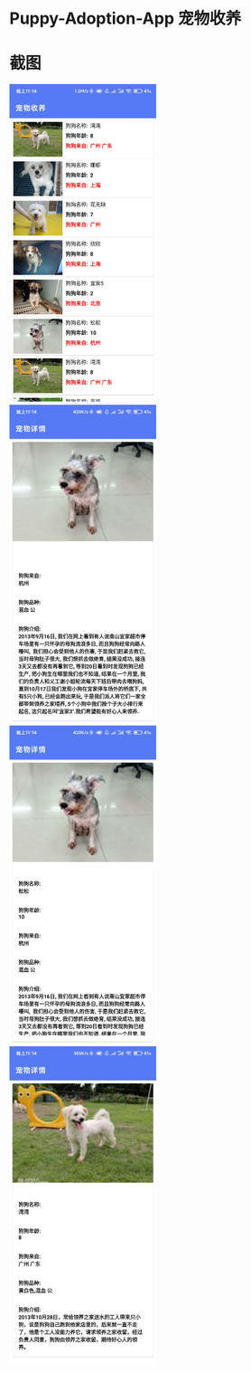# Puppy-Adoption-App 宠物收养
# 截图  
<img src="/image/1.jpg" width="260">&emsp;<img src="/image/2.jpg" width="260">&emsp;<img src="/image/3.jpg" width="260">&emsp;<img src="/image/4.jpg" width="260">
